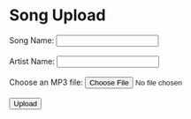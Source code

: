 <!DOCTYPE html>
<html>
<head>
  <title>Song Upload</title>
  <link rel="stylesheet" href="uploadstyles.css">
</head>
<body>
  <h1>Song Upload</h1>
  
  <form id="uploadForm">
    <label for="songName">Song Name:</label>
    <input type="text" id="songName" required><br><br>
    <label for="artistName">Artist Name:</label>
    <input type="text" id="artistName" required><br><br>
    <label for="mp3File">Choose an MP3 file:</label>
    <input type="file" id="mp3File" accept=".mp3" required><br><br>
    <input type="submit" value="Upload">
  </form>
  
  <script>
    document.getElementById("uploadForm").addEventListener("submit", function(event) {
      event.preventDefault();
      
      var songName = document.getElementById("songName").value;
      var artistName = document.getElementById("artistName").value;
      var mp3File = document.getElementById("mp3File").files[0];
      
      // Save the form data to localStorage
      localStorage.setItem("songName", songName);
      localStorage.setItem("artistName", artistName);
      localStorage.setItem("mp3File", mp3File.name);
      
      // Perform any additional actions or display a success message
      console.log("Form data saved to localStorage.");
    });
  </script>
</body>
</html>
